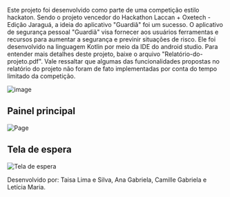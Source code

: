 Este projeto foi desenvolvido como parte de uma competição estilo hackaton. Sendo o projeto vencedor do Hackathon Laccan + Oxetech - Edição Jaraguá, a ideia do aplicativo "Guardiã" foi um sucesso.
O aplicativo de segurança pessoal "Guardiã" visa fornecer aos usuários ferramentas e recursos para aumentar a segurança e previnir situações de risco. Ele foi desenvolvido na linguagem Kotlin por meio da IDE do android studio. Para entender mais detalhes deste projeto, baixe o arquivo "Relatório-do-projeto.pdf". Vale ressaltar que algumas das funcionalidades propostas no relatório do projeto não foram de fato implementadas por conta do tempo limitado da competição. 

![image](https://github.com/TaisaLima/Guardia/assets/107267331/1977ddcf-378c-4d4c-9b73-d831f0ec98e4)


## Painel principal
![Page](https://github.com/TaisaLima/Guardia/assets/107267331/cf831fa1-95ee-413c-9840-8facf72a5993)

## Tela de espera
![Tela de espera](https://github.com/TaisaLima/Guardia/assets/107267331/5c84d1f6-8532-46f6-8a54-f5a9014b033e)


Desenvolvido por: Taisa Lima e Silva, Ana Gabriela, Camille Gabriela e Letícia Maria.



